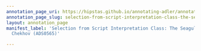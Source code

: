 ```yaml
---
annotation_page_uri: https://hipstas.github.io/annotating-adler/annotations/selection-from-script-interpretation-class-the-seagull-by-anton-chekhov-ads0565--canvas-1-theory-and-technique.json
annotation_page_slug: selection-from-script-interpretation-class-the-seagull-by-anton-chekhov-ads0565--canvas-1-theory-and-technique
layout: annotation_page
manifest_label: 'Selection from Script Interpretation Class: The Seagull by Anton
  Chekhov (ADS0565)'

---
```

